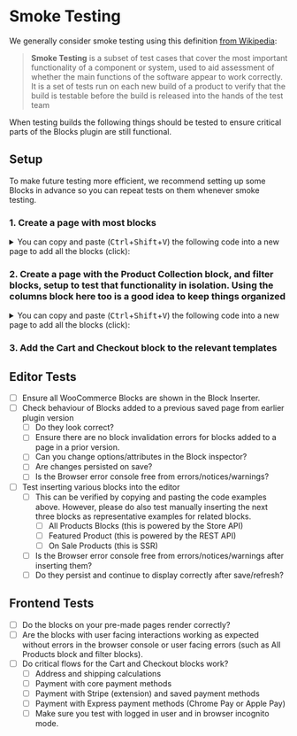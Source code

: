 # Smoke Testing

We generally consider smoke testing using this definition [from Wikipedia](<https://href.li/?https://en.wikipedia.org/wiki/Smoke_testing_(software)>):

> **Smoke Testing** is a subset of test cases that cover the most important functionality of a component or system, used to aid assessment of whether the main functions of the software appear to work correctly. It is a set of tests run on each new build of a product to verify that the build is testable before the build is released into the hands of the test team

When testing builds the following things should be tested to ensure critical parts of the Blocks plugin are still functional.

## Setup

To make future testing more efficient, we recommend setting up some Blocks in advance so you can repeat tests on them whenever smoke testing.

### 1. Create a page with most blocks

<details>
<summary>You can copy and paste (<kbd>Ctrl</kbd>+<kbd>Shift</kbd>+<kbd>V</kbd>) the following code into a new page to add all the blocks (click):</summary>

Note: some blocks might fail to render because they are based on products having a specific id or depend on the site URL. You will need to remove and re-insert them.

```html
<!-- wp:woocommerce/featured-product {"editMode":false,"productId":15} -->
<!-- wp:button {"align":"center"} -->
<div class="wp-block-button aligncenter">
	<a
		class="wp-block-button__link"
		href="https://ephemeral-aljullu-20200929.atomicsites.blog/product/beanie/"
		>Shop now</a
	>
</div>
<!-- /wp:button -->
<!-- /wp:woocommerce/featured-product -->

<!-- wp:woocommerce/featured-category {"editMode":false,"categoryId":16} -->
<!-- wp:button {"align":"center"} -->
<div class="wp-block-button aligncenter">
	<a
		class="wp-block-button__link"
		href="https://ephemeral-aljullu-20200929.atomicsites.blog/product-category/clothing/"
		>Shop now</a
	>
</div>
<!-- /wp:button -->
<!-- /wp:woocommerce/featured-category -->

<!-- wp:woocommerce/handpicked-products {"editMode":false,"products":[15,32,16]} /-->

<!-- wp:woocommerce/product-best-sellers /-->

<!-- wp:woocommerce/product-top-rated /-->

<!-- wp:woocommerce/product-new /-->

<!-- wp:woocommerce/product-on-sale /-->

<!-- wp:woocommerce/product-category {"categories":[16]} /-->

<!-- wp:woocommerce/product-tag /-->

<!-- wp:woocommerce/products-by-attribute {"attributes":[{"id":22,"attr_slug":"pa_color"}],"editMode":false} /-->

<!-- wp:woocommerce/product-categories /-->

<!-- wp:woocommerce/product-categories {"isDropdown":true} /-->

<!-- wp:woocommerce/reviews-by-product {"editMode":false,"productId":15} -->
<div
	class="wp-block-woocommerce-reviews-by-product wc-block-reviews-by-product has-image has-name has-date has-rating has-content"
	data-image-type="reviewer"
	data-orderby="most-recent"
	data-reviews-on-page-load="10"
	data-reviews-on-load-more="10"
	data-show-load-more="true"
	data-show-orderby="true"
	data-product-id="15"
></div>
<!-- /wp:woocommerce/reviews-by-product -->

<!-- wp:woocommerce/reviews-by-category {"editMode":false,"categoryIds":[16]} -->
<div
	class="wp-block-woocommerce-reviews-by-category wc-block-reviews-by-category has-image has-name has-date has-rating has-content has-product-name"
	data-image-type="reviewer"
	data-orderby="most-recent"
	data-reviews-on-page-load="10"
	data-reviews-on-load-more="10"
	data-show-load-more="true"
	data-show-orderby="true"
	data-category-ids="16"
></div>
<!-- /wp:woocommerce/reviews-by-category -->

<!-- wp:woocommerce/all-reviews -->
<div
	class="wp-block-woocommerce-all-reviews wc-block-all-reviews has-image has-name has-date has-rating has-content has-product-name"
	data-image-type="reviewer"
	data-orderby="most-recent"
	data-reviews-on-page-load="10"
	data-reviews-on-load-more="10"
	data-show-load-more="true"
	data-show-orderby="true"
></div>
<!-- /wp:woocommerce/all-reviews -->

<!-- wp:search {"label":"Search","placeholder":"Search products…","buttonText":"Search","query":{"post_type":"product"}} /-->

<!-- wp:woocommerce/mini-cart /-->

<!-- wp:woocommerce/customer-account {"iconClass":"wc-block-customer-account__account-icon"} /-->

<!-- wp:woocommerce/all-products {"columns":3,"rows":3,"alignButtons":false,"contentVisibility":{"orderBy":true},"orderby":"date","layoutConfig":[["woocommerce/product-image",{"imageSizing":"cropped"}],["woocommerce/product-title"],["woocommerce/product-price"],["woocommerce/product-rating"],["woocommerce/product-button"]]} -->
<div class="wp-block-woocommerce-all-products wc-block-all-products" data-attributes="{&quot;alignButtons&quot;:false,&quot;columns&quot;:3,&quot;contentVisibility&quot;:{&quot;orderBy&quot;:true},&quot;isPreview&quot;:false,&quot;layoutConfig&quot;:[[&quot;woocommerce/product-image&quot;,{&quot;imageSizing&quot;:&quot;cropped&quot;}],[&quot;woocommerce/product-title&quot;],[&quot;woocommerce/product-price&quot;],[&quot;woocommerce/product-rating&quot;],[&quot;woocommerce/product-button&quot;]],&quot;orderby&quot;:&quot;date&quot;,&quot;rows&quot;:3}"></div>
<!-- /wp:woocommerce/all-products -->
```

</details>

### 2. Create a page with the Product Collection block, and filter blocks, setup to test that functionality in isolation. Using the columns block here too is a good idea to keep things organized

<details>
<summary>You can copy and paste (<kbd>Ctrl</kbd>+<kbd>Shift</kbd>+<kbd>V</kbd>) the following code into a new page to add all the blocks (click):</summary>

```html
<!-- wp:columns {"align":"wide"} -->
<div class="wp-block-columns alignwide"><!-- wp:column {"width":"33.33%"} -->
<div class="wp-block-column" style="flex-basis:33.33%"><!-- wp:woocommerce/filter-wrapper {"filterType":"price-filter","heading":"Filter by price"} -->
<div class="wp-block-woocommerce-filter-wrapper"><!-- wp:heading {"level":3} -->
<h3 class="wp-block-heading">Filter by price</h3>
<!-- /wp:heading -->

<!-- wp:woocommerce/price-filter {"heading":"","lock":{"remove":true}} -->
<div class="wp-block-woocommerce-price-filter is-loading"><span aria-hidden="true" class="wc-block-product-categories__placeholder"></span></div>
<!-- /wp:woocommerce/price-filter --></div>
<!-- /wp:woocommerce/filter-wrapper -->

<!-- wp:woocommerce/filter-wrapper {"filterType":"attribute-filter","heading":"Filter by attribute"} -->
<div class="wp-block-woocommerce-filter-wrapper"><!-- wp:heading {"level":3} -->
<h3 class="wp-block-heading">Filter by attribute</h3>
<!-- /wp:heading -->

<!-- wp:woocommerce/attribute-filter {"attributeId":1,"showCounts":true,"queryType":"and","displayStyle":"dropdown","heading":"","lock":{"remove":true}} -->
<div class="wp-block-woocommerce-attribute-filter is-loading"></div>
<!-- /wp:woocommerce/attribute-filter --></div>
<!-- /wp:woocommerce/filter-wrapper -->

<!-- wp:woocommerce/filter-wrapper {"filterType":"stock-filter","heading":"Filter by stock status"} -->
<div class="wp-block-woocommerce-filter-wrapper"><!-- wp:heading {"level":3} -->
<h3 class="wp-block-heading">Filter by stock status</h3>
<!-- /wp:heading -->

<!-- wp:woocommerce/stock-filter {"showCounts":true,"heading":"","lock":{"remove":true}} -->
<div class="wp-block-woocommerce-stock-filter is-loading"></div>
<!-- /wp:woocommerce/stock-filter --></div>
<!-- /wp:woocommerce/filter-wrapper -->

<!-- wp:woocommerce/filter-wrapper {"filterType":"rating-filter","heading":"Filter by rating"} -->
<div class="wp-block-woocommerce-filter-wrapper"><!-- wp:heading {"level":3} -->
<h3 class="wp-block-heading">Filter by rating</h3>
<!-- /wp:heading -->

<!-- wp:woocommerce/rating-filter {"showCounts":true,"displayStyle":"dropdown","lock":{"remove":true}} -->
<div class="wp-block-woocommerce-rating-filter is-loading"></div>
<!-- /wp:woocommerce/rating-filter --></div>
<!-- /wp:woocommerce/filter-wrapper -->

<!-- wp:woocommerce/filter-wrapper {"filterType":"active-filters","heading":"Active filters"} -->
<div class="wp-block-woocommerce-filter-wrapper"><!-- wp:heading {"level":3} -->
<h3 class="wp-block-heading">Active filters</h3>
<!-- /wp:heading -->

<!-- wp:woocommerce/active-filters {"heading":"","lock":{"remove":true}} -->
<div class="wp-block-woocommerce-active-filters is-loading"><span aria-hidden="true" class="wc-block-active-filters__placeholder"></span></div>
<!-- /wp:woocommerce/active-filters --></div>
<!-- /wp:woocommerce/filter-wrapper --></div>
<!-- /wp:column -->

<!-- wp:column {"width":"66.66%"} -->
<div class="wp-block-column" style="flex-basis:66.66%"><!-- wp:woocommerce/product-collection {"query":{"perPage":9,"pages":0,"offset":0,"postType":"product","order":"asc","orderBy":"title"","search":"","exclude":[],"inherit":false,"taxQuery":{},"isProductCollectionBlock":true,"woocommerceOnSale":false,"woocommerceStockStatus":["instock","outofstock","onbackorder"],"woocommerceAttributes":[],"woocommerceHandPickedProducts":[]},"tagName":"div","displayLayout":{"type":"flex","columns":3}} -->
<div class="wp-block-woocommerce-product-collection"><!-- wp:woocommerce/product-template -->
<!-- wp:woocommerce/product-image {"imageSizing":"thumbnail","isDescendentOfQueryLoop":true} /-->

<!-- wp:post-title {"textAlign":"center","level":3,"isLink":true,"style":{"spacing":{"margin":{"bottom":"0.75rem","top":"0"}}},"fontSize":"medium","__woocommerceNamespace":"woocommerce/product-collection/product-title"} /-->

<!-- wp:woocommerce/product-price {"isDescendentOfQueryLoop":true,"textAlign":"center","fontSize":"small"} /-->

<!-- wp:woocommerce/product-button {"textAlign":"center","isDescendentOfQueryLoop":true,"fontSize":"small"} /-->
<!-- /wp:woocommerce/product-template -->

<!-- wp:query-pagination {"layout":{"type":"flex","justifyContent":"center"}} -->
<!-- wp:query-pagination-previous /-->

<!-- wp:query-pagination-numbers /-->

<!-- wp:query-pagination-next /-->
<!-- /wp:query-pagination -->

<!-- wp:query-no-results -->
<!-- wp:paragraph {"placeholder":"Add text or blocks that will display when a query returns no results."} -->
<p></p>
<!-- /wp:paragraph -->
<!-- /wp:query-no-results --></div>
<!-- /wp:woocommerce/product-collection --></div>
<!-- /wp:column --></div>
<!-- /wp:columns -->
```

</details>

### 3. Add the Cart and Checkout block to the relevant templates

## Editor Tests

-   [ ] Ensure all WooCommerce Blocks are shown in the Block Inserter.
-   [ ] Check behaviour of Blocks added to a previous saved page from earlier plugin version
    -   [ ] Do they look correct?
    -   [ ] Ensure there are no block invalidation errors for blocks added to a page in a prior version.
    -   [ ] Can you change options/attributes in the Block inspector?
    -   [ ] Are changes persisted on save?
    -   [ ] Is the Browser error console free from errors/notices/warnings?
-   [ ] Test inserting various blocks into the editor
    -   [ ] This can be verified by copying and pasting the code examples above. However, please do also test manually inserting the next three blocks as representative examples for related blocks.
        -   [ ] All Products Blocks (this is powered by the Store API)
        -   [ ] Featured Product (this is powered by the REST API)
        -   [ ] On Sale Products (this is SSR)
    -   [ ] Is the Browser error console free from errors/notices/warnings after inserting them?
    -   [ ] Do they persist and continue to display correctly after save/refresh?

## Frontend Tests

-   [ ] Do the blocks on your pre-made pages render correctly?
-   [ ] Are the blocks with user facing interactions working as expected without errors in the browser console or user facing errors (such as All Products block and filter blocks).
-   [ ] Do critical flows for the Cart and Checkout blocks work?
    -   [ ] Address and shipping calculations
    -   [ ] Payment with core payment methods
    -   [ ] Payment with Stripe (extension) and saved payment methods
    -   [ ] Payment with Express payment methods (Chrome Pay or Apple Pay)
    -   [ ] Make sure you test with logged in user and in browser incognito mode.
